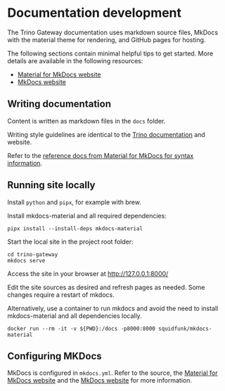 # Documentation development

The Trino Gateway documentation uses markdown source files, MkDocs with the 
material theme for rendering, and GitHub pages for hosting.

The following sections contain minimal helpful tips to get started. More 
details are available in the following resources:

* [Material for MkDocs website](https://squidfunk.github.io/mkdocs-material/)
* [MkDocs website](https://www.mkdocs.org/)

## Writing documentation

Content is written as markdown files in the `docs` folder.

Writing style guidelines are identical to the
[Trino documentation](https://github.com/trinodb/trino/tree/master/docs) and 
website.

Refer to the 
[reference docs from Material for MkDocs for syntax information](https://squidfunk.github.io/mkdocs-material/reference/).  

## Running site locally

Install `python` and `pipx`, for example with brew.

Install mkdocs-material and all required dependencies:
```
pipx install --install-deps mkdocs-material
```

Start the local site in the project root folder:

```
cd trino-gateway
mkdocs serve
```

Access the site in your browser at http://127.0.0.1:8000/

Edit the site sources as desired and refresh pages as needed. Some changes 
require a restart of mkdocs.

Alternatively, use a container to run mkdocs and avoid the need to install 
mkdocs-material and all dependencies locally.

```
docker run --rm -it -v ${PWD}:/docs -p8000:8000 squidfunk/mkdocs-material 
```

## Configuring MKDocs

MkDocs is configured in `mkdocs.yml`. Refer to the source, the 
[Material for MkDocs website](https://squidfunk.github.io/mkdocs-material/) 
and the [MkDocs website](https://www.mkdocs.org/) for more information.
